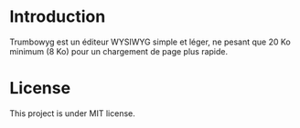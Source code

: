 # Introduction

Trumbowyg est un éditeur WYSIWYG simple et léger, ne pesant que 20 Ko minimum (8 Ko) pour un chargement de page plus rapide.

# License

This project is under MIT license.
